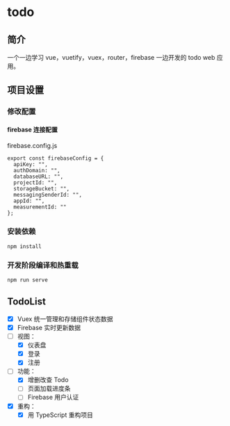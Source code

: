 # todo
## 简介
一个一边学习 vue，vuetify，vuex，router，firebase 一边开发的 todo web 应用。

## 项目设置
### 修改配置
#### firebase 连接配置
firebase.config.js
```vue
export const firebaseConfig = {
  apiKey: "",
  authDomain: "",
  databaseURL: "",
  projectId: "",
  storageBucket: "",
  messagingSenderId: "",
  appId: "",
  measurementId: ""
};
```

### 安装依赖
```
npm install
```

### 开发阶段编译和热重载
```
npm run serve
```

## TodoList
- [x] Vuex 统一管理和存储组件状态数据
- [x] Firebase 实时更新数据
- [ ] 视图：
  - [x] 仪表盘
  - [x] 登录
  - [x] 注册
- [ ] 功能：
  - [x] 增删改查 Todo
  - [ ] 页面加载进度条
  - [ ] Firebase 用户认证
- [x] 重构：
  - [x] 用 TypeScript 重构项目

